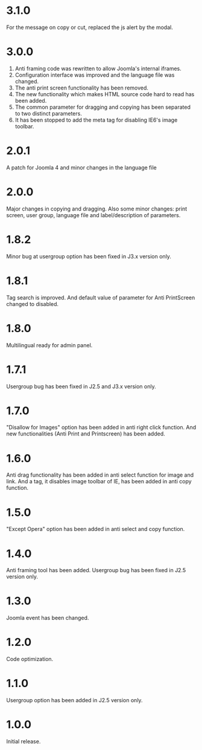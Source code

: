 # 3.1.0

For the message on copy or cut, replaced the js alert by the modal.

# 3.0.0

1. Anti framing code was rewritten to allow Joomla's internal iframes.
2. Configuration interface was improved and the language file was changed.
3. The anti print screen functionality has been removed.
4. The new functionality which makes HTML source code hard to read has been added.
5. The common parameter for dragging and copying has been separated to two distinct parameters.
6. It has been stopped to add the meta tag for disabling IE6's image toolbar.

# 2.0.1

A patch for Joomla 4 and minor changes in the language file

# 2.0.0

Major changes in copying and dragging. Also some minor changes: print screen, user group, language file and label/description of parameters.

# 1.8.2

Minor bug at usergroup option has been fixed in J3.x version only.

# 1.8.1

Tag search is improved. And default value of parameter for Anti PrintScreen changed to disabled.

# 1.8.0

Multilingual ready for admin panel.

# 1.7.1

Usergroup bug has been fixed in J2.5 and J3.x version only.

# 1.7.0

"Disallow for Images" option has been added in anti right click function. And new functionalities (Anti Print and Printscreen) has been added.

# 1.6.0

Anti drag functionality has been added in anti select function for image and link. And a tag, it disables image toolbar of IE, has been added in anti copy function.

# 1.5.0

"Except Opera" option has been added in anti select and copy function.

# 1.4.0

Anti framing tool has been added. Usergroup bug has been fixed in J2.5 version only.

# 1.3.0

Joomla event has been changed.

# 1.2.0

Code optimization.

# 1.1.0

Usergroup option has been added in J2.5 version only.

# 1.0.0

Initial release.
